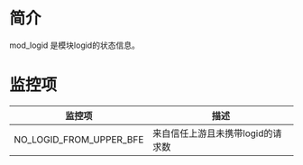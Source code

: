 # 简介

mod_logid 是模块logid的状态信息。

# 监控项

| 监控项                  | 描述                              |
| ----------------------- | --------------------------------- |
| NO_LOGID_FROM_UPPER_BFE | 来自信任上游且未携带logid的请求数 |
